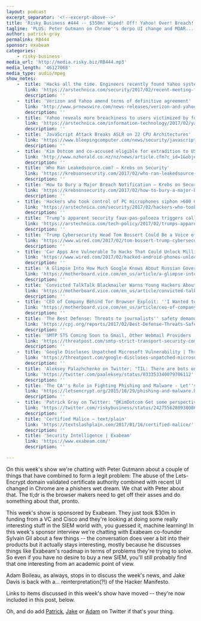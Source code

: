 ```yaml
---
layout: podcast
excerpt_separator: '<!--excerpt-above-->'
title: 'Risky Business #444 -- $350m! Wiped! Off! Yahoo! Over! Breach!'
tagline: 'PLUS: Peter Gutmann on Chrome''s derpo UI change and MOAR...'
author: patrick-gray
permalink: RB444
sponsor: exabeam
categories:
    - risky-business
media_url: 'http://media.risky.biz/RB444.mp3'
media_length: '46127068'
media_type: audio/mpeg
show_notes:
    -  title: 'Hacks all the time. Engineers recently found Yahoo systems remained compromised | Ars Technica'
       link: 'https://arstechnica.com/security/2017/02/recent-meeting-finds-yahoos-badly-hacked-systems-were-still-compromised/'
       description: '' 
    -  title: 'Verizon and Yahoo amend terms of definitive agreement'
       link: 'http://www.prnewswire.com/news-releases/verizon-and-yahoo-amend-terms-of-definitive-agreement-300410420.html'
       description: '' 
    -  title: 'Yahoo reveals more breachiness to users victimized by forged cookies [Updated] | Ars Technica'
       link: 'https://arstechnica.com/information-technology/2017/02/yahoo-reveals-more-breachiness-to-users-victimized-by-forged-cookies/'
       description: '' 
    -  title: 'JavaScript Attack Breaks ASLR on 22 CPU Architectures'
       link: 'https://www.bleepingcomputer.com/news/security/javascript-attack-breaks-aslr-on-22-cpu-architectures/'
       description: '' 
    -  title: 'Kim Dotcom and co-accused eligible for extradition to US, says High Court - National - NZ Herald News'
       link: 'http://www.nzherald.co.nz/nz/news/article.cfm?c_id=1&objectid=11804230'
       description: '' 
    -  title: 'Who Ran Leakedsource.com? — Krebs on Security'
       link: 'https://krebsonsecurity.com/2017/02/who-ran-leakedsource-com/'
       description: '' 
    -  title: 'How to Bury a Major Breach Notification — Krebs on Security'
       link: 'https://krebsonsecurity.com/2017/02/how-to-bury-a-major-breach-notification/'
       description: '' 
    -  title: 'Hackers who took control of PC microphones siphon >600 GB from 70 targets | Ars Technica'
       link: 'https://arstechnica.com/security/2017/02/hackers-who-took-control-of-pc-microphones-siphon-600-gb-from-70-targets/'
       description: '' 
    -  title: 'Trump’s apparent security faux-pas-palooza triggers call for House investigation | Ars Technica'
       link: 'https://arstechnica.com/tech-policy/2017/02/trumps-apparent-string-of-security-faux-pas-trigger-call-for-house-investigation/'
       description: '' 
    -  title: 'Trump Cybersecurity Head Tom Bossert Could Be a Voice of Reason | WIRED'
       link: 'https://www.wired.com/2017/02/tom-bossert-trump-cybersecurity/'
       description: '' 
    -  title: 'Car Apps Are Vulnerable To Hacks That Could Unlock Millions of Vehicles | WIRED'
       link: 'https://www.wired.com/2017/02/hacked-android-phones-unlock-millions-cars/'
       description: '' 
    -  title: 'A Glimpse Into How Much Google Knows About Russian Government Hackers - Motherboard'
       link: 'https://motherboard.vice.com/en_us/article/a-glimpse-into-how-much-google-knows-about-russian-government-hackers'
       description: '' 
    -  title: 'Convicted TalkTalk Blackmailer Warns Young Hackers About Falling Into Crime - Motherboard'
       link: 'https://motherboard.vice.com/en_us/article/convicted-talktalk-blackmailer-warns-young-hackers-about-falling-into-crime'
       description: '' 
    -  title: 'CEO of Company Behind Tor Browser Exploit: ''I Wanted to Help Take a Person Down'' - Motherboard'
       link: 'https://motherboard.vice.com/en_us/article/ceo-of-company-behind-tor-browser-exploit'
       description: '' 
    -  title: 'The Best Defense: Threats to journalists'' safety demand fresh approach - Committee to Protect Journalists'
       link: 'https://cpj.org/reports/2017/02/Best-Defense-Threats-Safety-Journalists-Freelance-Emergencies-Attack-Digital.php'
       description: '' 
    -  title: 'SMTP STS Coming Soon to Gmail, Other Webmail Providers | Threatpost | The first stop for security news'
       link: 'https://threatpost.com/smtp-strict-transport-security-coming-soon-to-gmail-other-webmail-providers/123789/'
       description: '' 
    -  title: 'Google Discloses Unpatched Microsoft Vulnerability | Threatpost | The first stop for security news'
       link: 'https://threatpost.com/google-discloses-unpatched-microsoft-vulnerability/123812/'
       description: '' 
    -  title: 'Aleksey Palazhchenko on Twitter: "TIL: There are bots on Github that create pull requests to projects using CI replacing all code with bitcoin-mining code."'
       link: 'https://twitter.com/paaleksey/status/833353340079706112'
       description: '' 
    -  title: 'The CA''s Role in Fighting Phishing and Malware - Let''s Encrypt - Free SSL/TLS Certificates'
       link: 'https://letsencrypt.org/2015/10/29/phishing-and-malware.html'
       description: '' 
    -  title: 'Patrick Gray on Twitter: "@KimDotcom Get some perspective dickhead."'
       link: 'https://twitter.com/riskybusiness/status/242755628093808640'
       description: '' 
    -  title: 'Certified Malice – text/plain'
       link: 'https://textslashplain.com/2017/01/16/certified-malice/'
       description: '' 
    -  title: 'Security Intelligence | Exabeam'
       link: 'https://www.exabeam.com/'
       description: '' 

---
```

On this week's show we're chatting with Peter Gutmann about a couple of things that have combined to form a legit problem: The abuse of the Lets-Encrypt domain validated certificate authority combined with recent UI changed in Chrome are a phishers wet dream. We chat with Peter about that. The tl;dr is the browser makers need to get off their asses and do something about that, pronto.

This week's show is sponsored by Exabeam. They just took $30m in funding from a VC and Cisco and they're looking at doing some really interesting stuff in the SIEM world with, you guessed it, machine learning! In this week's sponsor interview we're chatting with Exabeam co-founder Sylvain Gil about a few things -- the conversation does veer a bit into their products but it actually stays interesting, mostly because he discusses things like Exabeam's roadmap in terms of problems they're trying to solve. So even if you have no desire to buy a new SIEM, you'll still probably find that one interesting from an academic point of view.

Adam Boileau, as always, stops in to discuss the week's news, and Jake Davis is back with a... reinterpretation(?!) of the Hacker Manifesto.

Links to items discussed in this week's show have moved -- they're now included in this post, below.

Oh, and do add <a href='https://twitter.com/riskybusiness'>Patrick</a>, <a href='https://twitter.com/doublejake'>Jake</a> or <a href='https://twitter.com/metlstorm'>Adam</a> on Twitter if that's your thing.
